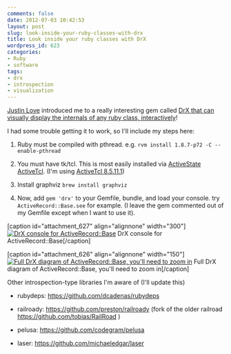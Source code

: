```yaml
---
comments: false
date: 2012-07-03 10:42:53
layout: post
slug: look-inside-your-ruby-classes-with-drx
title: Look inside your ruby classes with DrX
wordpress_id: 623
categories:
- Ruby
- software
tags:
- drx
- introspection
- visualization
---
```


[Justin Love](http://justinlove.name/) introduced me to a really interesting gem called [DrX that can visually display the internals of any ruby class, interactively](http://drx.rubyforge.org/)!

I had some trouble getting it to work, so I'll include my steps here:




	
  1. Ruby must be compiled with pthread. e.g. `rvm install 1.8.7-p72 -C --enable-pthread`

	
  2. You must have tk/tcl. This is most easily installed via [ActiveState ActiveTcl](http://www.activestate.com/activetcl). (I'm using [ActiveTcl 8.5.11.1](http://downloads.activestate.com/ActiveTcl/releases/8.5.11.1/ActiveTcl8.5.11.1.295590-macosx10.5-i386-x86_64-threaded.dmg))

	
  3. Install graphviz `brew install graphviz`

	
  4. Now, add `gem 'drx'` to your Gemfile, bundle, and load your console. try `ActiveRecord::Base.see` for example. (I leave the gem commented out of my Gemfile except when I want to use it).



[caption id="attachment_627" align="alignnone" width="300"][![DrX console for ActiveRecord::Base](http://benjaminfleischer.com/wp-content/uploads/2012/07/activerecord_base_drx1-300x181.png)](http://benjaminfleischer.com/2012/07/03/look-inside-your-ruby-classes-with-drx/activerecord_base_drx-2/) DrX console for ActiveRecord::Base[/caption]

[caption id="attachment_626" align="alignnone" width="150"][![Full DrX diagram of ActiveRecord::Base, you'll need to zoom in](http://benjaminfleischer.com/wp-content/uploads/2012/07/activerecord_base-150x150.gif)](http://benjaminfleischer.com/2012/07/03/look-inside-your-ruby-classes-with-drx/activerecord_base/) Full DrX diagram of ActiveRecord::Base, you'll need to zoom in[/caption]

Other introspection-type libraries I'm aware of (I'll update this)



	
  * rubydeps: https://github.com/dcadenas/rubydeps

	
  * railroady: https://github.com/preston/railroady (fork of the older railroad https://github.com/tobias/RailRoad )

	
  * pelusa: https://github.com/codegram/pelusa

	
  * laser: https://github.com/michaeledgar/laser



